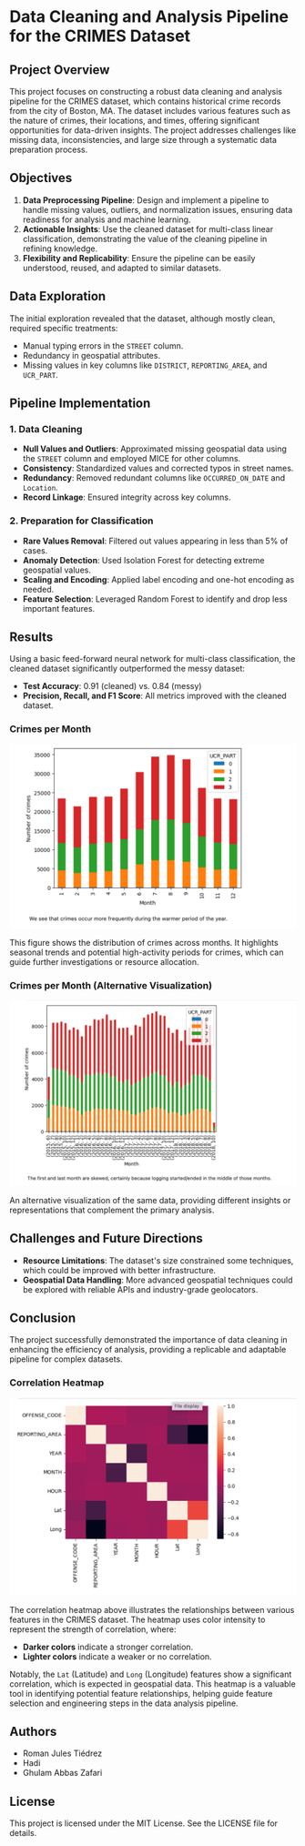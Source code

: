 # Data Cleaning and Analysis Pipeline for the CRIMES Dataset

## Project Overview

This project focuses on constructing a robust data cleaning and analysis pipeline for the CRIMES dataset, which contains historical crime records from the city of Boston, MA. The dataset includes various features such as the nature of crimes, their locations, and times, offering significant opportunities for data-driven insights. The project addresses challenges like missing data, inconsistencies, and large size through a systematic data preparation process.

## Objectives

1. **Data Preprocessing Pipeline**: Design and implement a pipeline to handle missing values, outliers, and normalization issues, ensuring data readiness for analysis and machine learning.
2. **Actionable Insights**: Use the cleaned dataset for multi-class linear classification, demonstrating the value of the cleaning pipeline in refining knowledge.
3. **Flexibility and Replicability**: Ensure the pipeline can be easily understood, reused, and adapted to similar datasets.

## Data Exploration

The initial exploration revealed that the dataset, although mostly clean, required specific treatments:
- Manual typing errors in the `STREET` column.
- Redundancy in geospatial attributes.
- Missing values in key columns like `DISTRICT`, `REPORTING_AREA`, and `UCR_PART`.

## Pipeline Implementation

### 1. Data Cleaning
- **Null Values and Outliers**: Approximated missing geospatial data using the `STREET` column and employed MICE for other columns.
- **Consistency**: Standardized values and corrected typos in street names.
- **Redundancy**: Removed redundant columns like `OCCURRED_ON_DATE` and `Location`.
- **Record Linkage**: Ensured integrity across key columns.

### 2. Preparation for Classification
- **Rare Values Removal**: Filtered out values appearing in less than 5% of cases.
- **Anomaly Detection**: Used Isolation Forest for detecting extreme geospatial values.
- **Scaling and Encoding**: Applied label encoding and one-hot encoding as needed.
- **Feature Selection**: Leveraged Random Forest to identify and drop less important features.

## Results

Using a basic feed-forward neural network for multi-class classification, the cleaned dataset significantly outperformed the messy dataset:
- **Test Accuracy**: 0.91 (cleaned) vs. 0.84 (messy)
- **Precision, Recall, and F1 Score**: All metrics improved with the cleaned dataset.

### Crimes per Month

![Crimes per Month (Alternative)](Crimes_per%20months.png)


This figure shows the distribution of crimes across months. It highlights seasonal trends and potential high-activity periods for crimes, which can guide further investigations or resource allocation.

### Crimes per Month (Alternative Visualization)

![Crimes per Month](Crimes%20per%20months.png)


An alternative visualization of the same data, providing different insights or representations that complement the primary analysis.

## Challenges and Future Directions

- **Resource Limitations**: The dataset's size constrained some techniques, which could be improved with better infrastructure.
- **Geospatial Data Handling**: More advanced geospatial techniques could be explored with reliable APIs and industry-grade geolocators.

## Conclusion

The project successfully demonstrated the importance of data cleaning in enhancing the efficiency of analysis, providing a replicable and adaptable pipeline for complex datasets.

### Correlation Heatmap

![Correlation Heatmap](correlation_heatmap.png)

The correlation heatmap above illustrates the relationships between various features in the CRIMES dataset. The heatmap uses color intensity to represent the strength of correlation, where:
- **Darker colors** indicate a stronger correlation.
- **Lighter colors** indicate a weaker or no correlation.

Notably, the `Lat` (Latitude) and `Long` (Longitude) features show a significant correlation, which is expected in geospatial data. This heatmap is a valuable tool in identifying potential feature relationships, helping guide feature selection and engineering steps in the data analysis pipeline.

## Authors

- Roman Jules Tiédrez
- Hadi
- Ghulam Abbas Zafari

## License

This project is licensed under the MIT License. See the LICENSE file for details.
